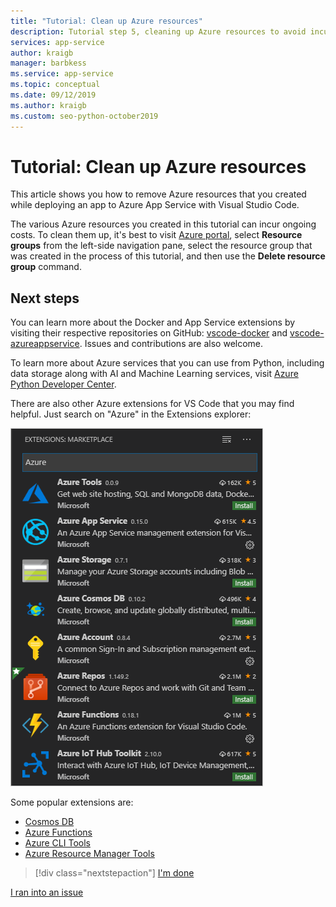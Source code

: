 ```yaml
---
title: "Tutorial: Clean up Azure resources"
description: Tutorial step 5, cleaning up Azure resources to avoid incurring ongoing charges.
services: app-service
author: kraigb
manager: barbkess
ms.service: app-service
ms.topic: conceptual
ms.date: 09/12/2019
ms.author: kraigb
ms.custom: seo-python-october2019
---
```


# Tutorial: Clean up Azure resources

This article shows you how to remove Azure resources that you created while deploying an app to Azure App Service with Visual Studio Code.

The various Azure resources you created in this tutorial can incur ongoing costs. To clean them up, it's best to visit [Azure portal](https://portal.azure.com), select **Resource groups** from the left-side navigation pane, select the resource group that was created in the process of this tutorial, and then use the **Delete resource group** command.

## Next steps

You can learn more about the Docker and App Service extensions by visiting their respective repositories on GitHub: [vscode-docker](https://github.com/Microsoft/vscode-docker) and [vscode-azureappservice](https://github.com/Microsoft/vscode-azureappservice). Issues and contributions are also welcome.

To learn more about Azure services that you can use from Python, including data storage along with AI and Machine Learning services, visit [Azure Python Developer Center](https://docs.microsoft.com/python/azure/?view=azure-python).

There are also other Azure extensions for VS Code that you may find helpful. Just search on "Azure" in the Extensions explorer:

![Azure extensions for VS Code](media/deploy-containers/azure-extensions.png)

Some popular extensions are:

- [Cosmos DB](https://marketplace.visualstudio.com/items?itemName=ms-azuretools.vscode-cosmosdb)
- [Azure Functions](https://marketplace.visualstudio.com/items?itemName=ms-azuretools.vscode-azurefunctions)
- [Azure CLI Tools](https://marketplace.visualstudio.com/items?itemName=ms-vscode.azurecli)
- [Azure Resource Manager Tools](https://marketplace.visualstudio.com/items?itemName=msazurermtools.azurerm-vscode-tools)

> [!div class="nextstepaction"]
> [I'm done](https://docs.microsoft.com/python/azure/?view=azure-python)

[I ran into an issue](https://www.research.net/r/PWZWZ52?tutorial=vscode-appservice-containers&step=07-clean-up-resources)
